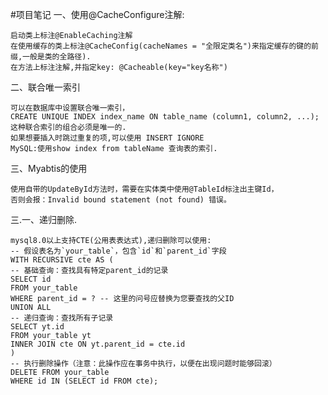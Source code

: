 #项目笔记
一、使用@CacheConfigure注解:

    启动类上标注@EnableCaching注解
    在使用缓存的类上标注@CacheConfig(cacheNames = "全限定类名")来指定缓存的键的前缀,一般是类的全路径).
    在方法上标注注解,并指定key: @Cacheable(key="key名称")
二、联合唯一索引
    
    可以在数据库中设置联合唯一索引，
    CREATE UNIQUE INDEX index_name ON table_name (column1, column2, ...);
    这种联合索引的组合必须是唯一的.
    如果想要插入时跳过重复的项,可以使用 INSERT IGNORE
    MySQL:使用show index from tableName 查询表的索引.
三、Myabtis的使用

    使用自带的UpdateById方法时，需要在实体类中使用@TableId标注出主键Id，
    否则会报：Invalid bound statement (not found) 错误。
  三.一、递归删除.
        
    mysql8.0以上支持CTE(公用表表达式),递归删除可以使用:
    -- 假设表名为`your_table`，包含`id`和`parent_id`字段
    WITH RECURSIVE cte AS (  
    -- 基础查询：查找具有特定parent_id的记录  
    SELECT id  
    FROM your_table  
    WHERE parent_id = ? -- 这里的问号应替换为您要查找的父ID
    UNION ALL
    -- 递归查询：查找所有子记录  
    SELECT yt.id  
    FROM your_table yt  
    INNER JOIN cte ON yt.parent_id = cte.id  
    )  
    -- 执行删除操作（注意：此操作应在事务中执行，以便在出现问题时能够回滚）  
    DELETE FROM your_table  
    WHERE id IN (SELECT id FROM cte);